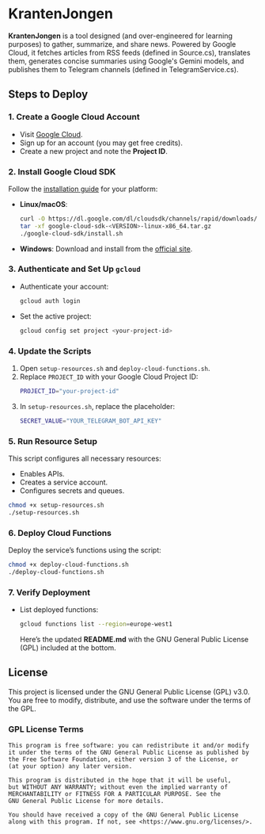# KrantenJongen

**KrantenJongen** is a tool designed (and over-engineered for learning purposes) to gather, summarize, and share news. Powered by Google Cloud, it fetches articles from RSS feeds (defined in Source.cs), translates them, generates concise summaries using Google's Gemini models, and publishes them to Telegram channels (defined in TelegramService.cs).

## Steps to Deploy

### 1. Create a Google Cloud Account
- Visit [Google Cloud](https://cloud.google.com/).
- Sign up for an account (you may get free credits).
- Create a new project and note the **Project ID**.

### 2. Install Google Cloud SDK
Follow the [installation guide](https://cloud.google.com/sdk/docs/install) for your platform:
- **Linux/macOS**:
  ```bash
  curl -O https://dl.google.com/dl/cloudsdk/channels/rapid/downloads/google-cloud-sdk-<VERSION>-linux-x86_64.tar.gz
  tar -xf google-cloud-sdk-<VERSION>-linux-x86_64.tar.gz
  ./google-cloud-sdk/install.sh
  ```
- **Windows**: Download and install from the [official site](https://cloud.google.com/sdk/docs/install).

### 3. Authenticate and Set Up `gcloud`
- Authenticate your account:
  ```bash
  gcloud auth login
  ```
- Set the active project:
  ```bash
  gcloud config set project <your-project-id>
  ```

### 4. Update the Scripts
1. Open `setup-resources.sh` and `deploy-cloud-functions.sh`.
2. Replace `PROJECT_ID` with your Google Cloud Project ID:
   ```bash
   PROJECT_ID="your-project-id"
   ```
3. In `setup-resources.sh`, replace the placeholder:
   ```bash
   SECRET_VALUE="YOUR_TELEGRAM_BOT_API_KEY"
   ```

### 5. Run Resource Setup
This script configures all necessary resources:
- Enables APIs.
- Creates a service account.
- Configures secrets and queues.

```bash
chmod +x setup-resources.sh
./setup-resources.sh
```

### 6. Deploy Cloud Functions
Deploy the service’s functions using the script:
```bash
chmod +x deploy-cloud-functions.sh
./deploy-cloud-functions.sh
```

### 7. Verify Deployment
- List deployed functions:
  ```bash
  gcloud functions list --region=europe-west1
  ```

  Here’s the updated **README.md** with the GNU General Public License (GPL) included at the bottom.

## License

This project is licensed under the GNU General Public License (GPL) v3.0. You are free to modify, distribute, and use the software under the terms of the GPL.

### GPL License Terms

```text
This program is free software: you can redistribute it and/or modify
it under the terms of the GNU General Public License as published by
the Free Software Foundation, either version 3 of the License, or
(at your option) any later version.

This program is distributed in the hope that it will be useful,
but WITHOUT ANY WARRANTY; without even the implied warranty of
MERCHANTABILITY or FITNESS FOR A PARTICULAR PURPOSE. See the
GNU General Public License for more details.

You should have received a copy of the GNU General Public License
along with this program. If not, see <https://www.gnu.org/licenses/>.
```
